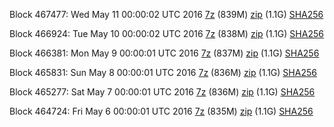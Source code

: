 Block 467477: Wed May 11 00:00:02 UTC 2016 [7z](https://transfer.sh/ISlis/bootstrap.dat.20160511.7z) (839M) [zip](https://transfer.sh/xMNrK/bootstrap.dat.20160511.zip) (1.1G) [SHA256](https://transfer.sh/egeK6/sha256.txt)

Block 466924: Tue May 10 00:00:02 UTC 2016 [7z](https://transfer.sh/ZINFg/bootstrap.dat.20160510.7z) (838M) [zip](https://transfer.sh/h0zP6/bootstrap.dat.20160510.zip) (1.1G) [SHA256](https://transfer.sh/48O8W/sha256.txt)

Block 466381: Mon May  9 00:00:01 UTC 2016 [7z](https://transfer.sh/joxpp/bootstrap.dat.20160509.7z) (837M) [zip](https://transfer.sh/Uqhis/bootstrap.dat.20160509.zip) (1.1G) [SHA256](https://transfer.sh/Y9Alw/sha256.txt)

Block 465831: Sun May  8 00:00:01 UTC 2016 [7z](https://transfer.sh/SCoEK/bootstrap.dat.20160508.7z) (836M) [zip](https://transfer.sh/4ml4P/bootstrap.dat.20160508.zip) (1.1G) [SHA256](https://transfer.sh/1602SE/sha256.txt)

Block 465277: Sat May  7 00:00:01 UTC 2016 [7z](https://transfer.sh/qPtzE/bootstrap.dat.20160507.7z) (836M) [zip](https://transfer.sh/1Woqz/bootstrap.dat.20160507.zip) (1.1G) [SHA256](https://transfer.sh/FQVo3/sha256.txt)

Block 464724: Fri May  6 00:00:01 UTC 2016 [7z](https://transfer.sh/NBCYP/bootstrap.dat.20160506.7z) (835M) [zip](https://transfer.sh/26gco/bootstrap.dat.20160506.zip) (1.1G) [SHA256](https://transfer.sh/MKsNu/sha256.txt)

